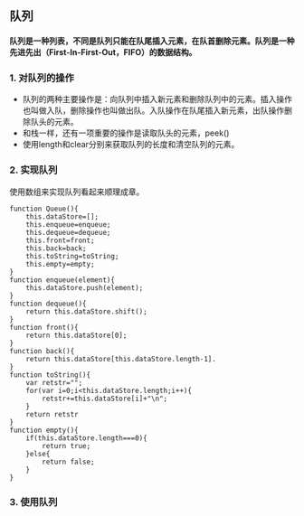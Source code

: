 ## 队列

#### 队列是一种列表，不同是队列只能在队尾插入元素，在队首删除元素。队列是一种先进先出（First-In-First-Out，FIFO）的数据结构。

### 1. 对队列的操作

- 队列的两种主要操作是：向队列中插入新元素和删除队列中的元素。插入操作也叫做入队，删除操作也叫做出队。入队操作在队尾插入新元素，出队操作删除队头的元素。
- 和栈一样，还有一项重要的操作是读取队头的元素，peek()
- 使用length和clear分别来获取队列的长度和清空队列的元素。

### 2. 实现队列

使用数组来实现队列看起来顺理成章。

```
function Queue(){
	this.dataStore=[];
	this.enqueue=enqueue;
	this.dequeue=dequeue;
	this.front=front;
	this.back=back;
	this.toString=toString;
	this.empty=empty;
}
function enqueue(element){
	this.dataStore.push(element);
}
function dequeue(){
	return this.dataStore.shift();
}
function front(){
	return this.dataStore[0];
}
function back(){
	return this.dataStore[this.dataStore.length-1].
}
function toString(){
	var retstr="";
	for(var i=0;i<this.dataStore.length;i++){
		retstr+=this.dataStore[i]+"\n";
	}
	return retstr
}
function empty(){
	if(this.dataStore.length===0){
		return true;
	}else{
		return false;
	}
}
```

### 3. 使用队列
 